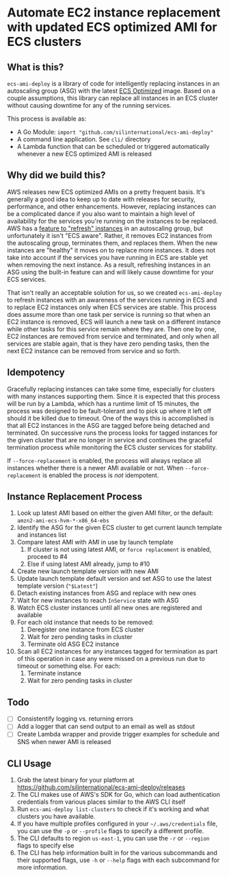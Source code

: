 # Automate EC2 instance replacement with updated ECS optimized AMI for ECS clusters

## What is this?
`ecs-ami-deploy` is a library of code for intelligently replacing instances in an autoscaling group (ASG) with
the latest [ECS Optimized](https://docs.aws.amazon.com/AmazonECS/latest/developerguide/ecs-optimized_AMI.html) image. 
Based on a couple assumptions, this library can replace all instances in an ECS cluster without causing downtime for 
any of the running services.

This process is available as:
 - A Go Module: `import "github.com/silinternational/ecs-ami-deploy"`
 - A command line application. See `cli/` directory
 - A Lambda function that can be scheduled or triggered automatically whenever a new ECS optimized AMI is released

## Why did we build this?
AWS releases new ECS optimized AMIs on a pretty frequent basis. It's generally a good idea to keep up to 
date with releases for security, performance, and other enhancements. However, replacing instances can be
a complicated dance if you also want to maintain a high level of availability for the services you're 
running on the instances to be replaced. AWS has a 
[feature to "refresh" instances](https://docs.aws.amazon.com/autoscaling/ec2/userguide/asg-instance-refresh.html) 
in an autoscaling group, but unfortunately it isn't "ECS aware". Rather, it removes EC2 instances from the autoscaling group, 
terminates them, and replaces them. When the new instances are "healthy" it moves on to replace more instances.
It does not take into account if the services you have running in ECS are stable yet when removing the next instance.
As a result, refreshing instances in an ASG using the built-in feature can and will likely cause downtime for your
ECS services. 

That isn't really an acceptable solution for us, so we created `ecs-ami-deploy` to refresh instances with
an awareness of the services running in ECS and to replace EC2 instances only when ECS services are stable. This
process does assume more than one task per service is running so that when an EC2 instance is removed, ECS
will launch a new task on a different instance while other tasks for this service remain where they are. Then 
one by one, EC2 instances are removed from service and terminated, and only when all services are stable again, that is
they have zero pending tasks, then the next EC2 instance can be removed from service and so forth. 

## Idempotency
Gracefully replacing instances can take some time, especially for clusters with many instances supporting them. Since 
it is expected that this process will be run by a Lambda, which has a runtime limit of 15 minutes, the process was 
designed to be fault-tolerant and to pick up where it left off should it be killed due to timeout. One of the ways 
this is accomplished is that all EC2 instances in the ASG are tagged before being detached and terminated. On successive runs
the process looks for tagged instances for the given cluster that are no longer in service and continues the graceful 
termination process while monitoring the ECS cluster services for stability.

If `--force-replacement` is enabled, the process will always replace all instances whether there is a newer AMI 
available or not. When `--force-replacement` is enabled the process is _not_ idempotent.  

## Instance Replacement Process

 1. Look up latest AMI based on either the given AMI filter, or the default: `amzn2-ami-ecs-hvm-*-x86_64-ebs`
 2. Identify the ASG for the given ECS cluster to get current launch template and instances list
 3. Compare latest AMI with AMI in use by launch template
    1. If cluster is not using latest AMI, or `force replacement` is enabled, proceed to #4
    2. Else if using latest AMI already, jump to #10
 4. Create new launch template version with new AMI
 5. Update launch template default version and set ASG to use the latest template version (`"$Latest"`)
 6. Detach existing instances from ASG and replace with new ones
 7. Wait for new instances to reach `InService` state with ASG
 8. Watch ECS cluster instances until all new ones are registered and available
 9. For each old instance that needs to be removed:
     1. Deregister one instance from ECS cluster
     2. Wait for zero pending tasks in cluster
     3. Terminate old ASG EC2 instance
 10. Scan all EC2 instances for any instances tagged for termination as part of this operation in case any 
     were missed on a previous run due to timeout or something else. For each:
     1. Terminate instance
     2. Wait for zero pending tasks in cluster
   
## Todo
 - [ ] Consistentify logging vs. returning errors
 - [ ] Add a logger that can send output to an email as well as stdout
 - [ ] Create Lambda wrapper and provide trigger examples for schedule and SNS when newer AMI is released

## CLI Usage
1. Grab the latest binary for your platform at https://github.com/silinternational/ecs-ami-deploy/releases
2. The CLI makes use of AWS's SDK for Go, which can load authentication credentials from various places similar to the 
   AWS CLI itself
3. Run `ecs-ami-deploy list-clusters` to check if it's working and what clusters you have available.
4. If you have multiple profiles configured in your `~/.aws/credentials` file, you can use the `-p` or `--profile` 
   flags to specify a different profile.
5. The CLI defaults to region `us-east-1`, you can use the `-r` or `--region` flags to specify else
6. The CLI has help information built in for the various subcommands and their supported flags, use `-h` or `--help` 
   flags with each subcommand for more information.
